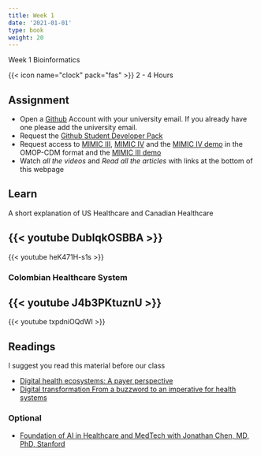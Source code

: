 ```yaml
---
title: Week 1
date: '2021-01-01'
type: book
weight: 20
---
```


Week 1 Bioinformatics

<!--more-->

{{< icon name="clock" pack="fas" >}} 2 - 4 Hours

## Assignment

- Open a [Github](www.github.com) Account with your university email. If you already have one please add the university email. 
- Request the [Github Student Developer Pack](https://education.github.com/pack)
- Request access to [MIMIC III](https://physionet.org/content/mimiciii/1.4/), [MIMIC IV](https://physionet.org/content/mimiciv/1.0/) and the [MIMIC IV demo](https://physionet.org/content/mimic-iv-demo-omop/0.9/) in the OMOP-CDM format and the [MIMIC III demo](https://physionet.org/content/mimiciii-demo/1.4/)
- Watch *all the videos* and *Read all the articles* with links at the bottom of this webpage

## Learn

A short explanation of US Healthcare and Canadian Healthcare

{{< youtube DublqkOSBBA >}}
-
{{< youtube heK471H-s1s >}}

### Colombian Healthcare System

{{< youtube J4b3PKtuznU >}}
-
{{< youtube txpdniOQdWI >}}

## Readings

I suggest you read this material before our class

- [Digital health ecosystems: A payer perspective](https://www.mckinsey.com/industries/healthcare-systems-and-services/our-insights/digital-health-ecosystems-a-payer-perspective)
- [Digital transformation From a buzzword to an imperative for health systems](https://www2.deloitte.com/us/en/insights/industry/health-care/digital-transformation-in-healthcare.html)

### Optional

- [Foundation of AI in Healthcare and MedTech with Jonathan Chen, MD, PhD, Stanford](https://www.medicaldevicesuccess.com/2022/02/06/episode-79-foundation-of-ai-in-healthcare-and-medtech-with-jonathan-chen-md-phd-stanford/)